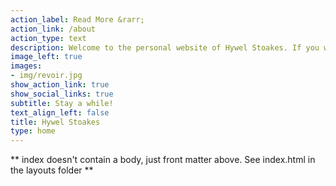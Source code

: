 ```yaml
---
action_label: Read More &rarr;
action_link: /about
action_type: text
description: Welcome to the personal website of Hywel Stoakes. If you would like to learn some more about what I do, visit the [ABOUT](/about/) page.
image_left: true
images:
- img/revoir.jpg
show_action_link: true
show_social_links: true
subtitle: Stay a while!
text_align_left: false
title: Hywel Stoakes
type: home
---
```


\*\* index doesn't contain a body, just front matter above. See index.html in the layouts folder \*\*
